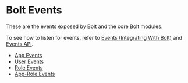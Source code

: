 # Bolt Events

These are the events exposed by Bolt and the core Bolt modules.

To see how to listen for events, refer to [Events \(Integrating With Bolt\)](/events.md) and [Events API](/events-api.md).

* [App Events](/bolt-events/app-events.md)
* [User Events](/bolt-events/user-events.md)
* [Role Events](/bolt-events/role-events.md)
* [App-Role Events](/bolt-events/app-role-events.md)



